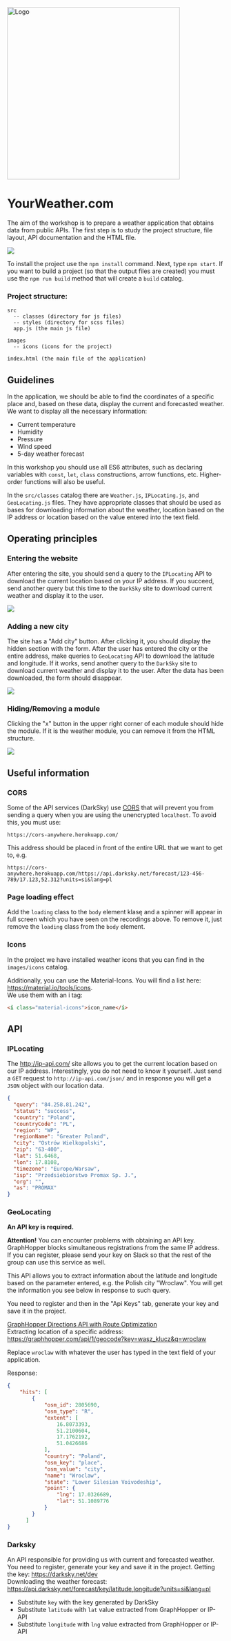 <img alt="Logo" src="https://mentor.coderslab.pl/wp-content/uploads/2018/12/CL_IT_logo_ENG_1040x261_black_YELLOW-1.png" width="400">

# YourWeather.com

The aim of the workshop is to prepare a weather application that obtains data from public APIs. The first step is to study the project structure, file layout, API documentation and the HTML file.

![](screenshot.png)

To install the project use the `npm install` command. Next, type `npm start`. If you want to build a project (so that the output files are created) you must use the `npm run build` method that will create a `build` catalog.

### Project structure:

```
src
  -- classes (directory for js files)
  -- styles (directory for scss files)
  app.js (the main js file)

images
  -- icons (icons for the project)

index.html (the main file of the application)
```



## Guidelines
In the application, we should be able to find the coordinates of a specific place and, based on these data, display the current and forecasted weather. We want to display all the necessary information:

- Current temperature
- Humidity
- Pressure
- Wind speed
- 5-day weather forecast


In this workshop you should use all ES6 attributes, such as declaring variables with `const`, `let`, `class` constructions, arrow functions, etc. Higher-order functions will also be useful.

In the `src/classes` catalog there are `Weather.js`, `IPLocating.js`, and `GeoLocating.js` files. They have appropriate classes that should be used as bases for downloading information about the weather, location based on the IP address or location based on the value entered into the text field.


## Operating principles

### Entering the website
After entering the site, you should send a query to the `IPLocating` API to download the current location based on your IP address. If you succeed, send another query but this time to the `DarkSky` site to download current weather and display it to the user.

![](weather-app-1.gif)


### Adding a new city
The site has a "Add city" button. After clicking it, you should display the hidden section with the form. After the user has entered the city or the entire address, make queries to `GeoLocating` API to download the latitude and longitude. If it works, send another query to the `DarkSky` site to download current weather and display it to the user. After the data has been downloaded, the form should disappear.

![](weather-app-2.gif)


### Hiding/Removing a module
Clicking the "x" button in the upper right corner of each module should hide the module. If it is the weather module, you can remove it from the HTML structure.

![](weather-app-3.gif)


## Useful information

### CORS
Some of the API services (DarkSky) use [CORS](https://www.codecademy.com/articles/what-is-cors) that will prevent you from sending a query when you are using the unencrypted `localhost`. To avoid this, you must use:

```
https://cors-anywhere.herokuapp.com/
```

This address should be placed in front of the entire URL that we want to get to, e.g.

```
https://cors-anywhere.herokuapp.com/https://api.darksky.net/forecast/123-456-789/17.123,52.312?units=si&lang=pl
```

### Page loading effect
Add the `loading` class to the `body` element klasę and a spinner will appear in full screen which you have seen on the recordings above. To remove it, just remove the `loading` class from the `body` element.


### Icons
In the project we have installed weather icons that you can find in the `images/icons` catalog.  

Additionally, you can use the Material-Icons. You will find a list here: https://material.io/tools/icons.  
We use them with an i tag:

```html
<i class="material-icons">icon_name</i>
```

## API

### IPLocating
The http://ip-api.com/ site allows you to get the current location based on our IP address. Interestingly, you do not need to know it yourself. Just send a `GET` request to `http://ip-api.com/json/` and in response you will get a `JSON` object with our location data.

```json
{
  "query": "84.258.81.242",
  "status": "success",
  "country": "Poland",
  "countryCode": "PL",
  "region": "WP",
  "regionName": "Greater Poland",
  "city": "Ostrów Wielkopolski",
  "zip": "63-400",
  "lat": 51.6468,
  "lon": 17.8108,
  "timezone": "Europe/Warsaw",
  "isp": "Przedsiebiorstwo Promax Sp. J.",
  "org": "",
  "as": "PROMAX"
}
```


### GeoLocating
**An API key is required.**

**Attention!** You can encounter problems with obtaining an API key. GraphHopper blocks simultaneous registrations from the same IP address. If you can register, please send your key on Slack so that the rest of the group can use this service as well.

This API allows you to extract information about the latitude and longitude based on the parameter entered, e.g. the Polish city "Wroclaw". You will get the information you see below in response to such query.

You need to register and then in the "Api Keys" tab, generate your key and save it in the project.

[GraphHopper Directions API with Route Optimization](https://graphhopper.com)  
Extracting location of a specific address: https://graphhopper.com/api/1/geocode?key=wasz_klucz&q=wroclaw

Replace `wroclaw` with whatever the user has typed in the text field of your application.

Response:
```json
{
    "hits": [
        {
            "osm_id": 2805690,
            "osm_type": "R",
            "extent": [
                16.8073393,
                51.2100604,
                17.1762192,
                51.0426686
            ],
            "country": "Poland",
            "osm_key": "place",
            "osm_value": "city",
            "name": "Wroclaw",
            "state": "Lower Silesian Voivodeship",
            "point": {
                "lng": 17.0326689,
                "lat": 51.1089776
            }
        }
	  ]
}
```

### Darksky
An API responsible for providing us with current and forecasted weather.
You need to register, generate your key and save it in the project.
Getting the key: https://darksky.net/dev  
Downloading the weather forecast: https://api.darksky.net/forecast/key/latitude,longitude?units=si&lang=pl

- Substitute `key` with the key generated by DarkSky
- Substitute `latitude` with `lat` value extracted from GraphHopper or IP-API
- Substitute `longitude` with `lng` value extracted from GraphHopper or IP-API
